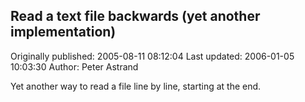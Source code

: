 ## Read a text file backwards (yet another implementation) 
Originally published: 2005-08-11 08:12:04 
Last updated: 2006-01-05 10:03:30 
Author: Peter Astrand 
 
Yet another way to read a file line by line, starting at the end.